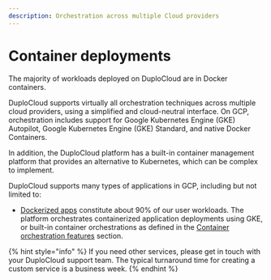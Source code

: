 ```yaml
---
description: Orchestration across multiple Cloud providers
---
```


# Container deployments

The majority of workloads deployed on DuploCloud are in Docker containers.&#x20;

DuploCloud supports virtually all orchestration techniques across multiple cloud providers, using a simplified and cloud-neutral interface. On GCP, orchestration includes support for Google Kubernetes Engine (GKE) Autopilot, Google Kubernetes Engine (GKE) Standard, and native Docker Containers.

In addition, the DuploCloud platform has a built-in container management platform that provides an alternative to Kubernetes, which can be complex to implement.  &#x20;

DuploCloud supports many types of applications in GCP, including but not limited to:

* [Dockerized apps](../../aws/container-deployments/) constitute about 90% of our user workloads. The platform orchestrates containerized application deployments using GKE, or built-in container orchestrations as defined in the [Container orchestration features](container-orchestrators.md) section.

{% hint style="info" %}
If you need other services, please get in touch with your DuploCloud support team. The typical turnaround time for creating a custom service is a business week.&#x20;
{% endhint %}

